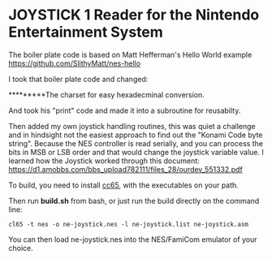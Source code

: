 # JOYSTICK 1 Reader for the Nintendo Entertainment System

The boiler plate code is based on Matt Hefferman's Hello World example
https://github.com/SlithyMatt/nes-hello

I took that boiler plate code and changed:

*********The charset for easy hexadecminal conversion.

And took his "print" code and made it into a subroutine for reusabilty.

Then added my own joystick handling routines, this was quiet a challenge and in hindsight not the easiest approach to find out the "Konami Code byte string". Because the NES controller is read serially, and you can process the bits in MSB or LSB order and that would change the joystick variable value.
I learned how the Joystick worked through this document: https://d1.amobbs.com/bbs_upload782111/files_28/ourdev_551332.pdf


To build, you need to install [cc65](https://github.com/cc65/cc65), with the
executables on your path.

Then run **build.sh** from bash, or just run the build directly on the command line:

```
cl65 -t nes -o ne-joystick.nes -l ne-joystick.list ne-joystick.asm
```

You can then load ne-joystick.nes into the NES/FamiCom emulator of your choice. 

